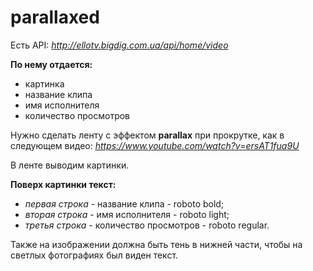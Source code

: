 # parallaxed

Есть API: _http://ellotv.bigdig.com.ua/api/home/video_

**По нему отдается:**
- картинка
- название клипа
- имя исполнителя
- количество просмотров

Нужно сделать ленту с эффектом **parallax** при прокрутке, как в следующем видео:
_https://www.youtube.com/watch?v=ersAT1fua9U_

В ленте выводим картинки.


**Поверх картинки текст:**
- _первая строка_ - название клипа - roboto bold;
- _вторая строка_ - имя исполнителя - roboto light;
- _третья строка_ - количество просмотров - roboto regular.


Также на изображении должна быть тень в нижней части, чтобы на светлых фотографиях был виден текст.
